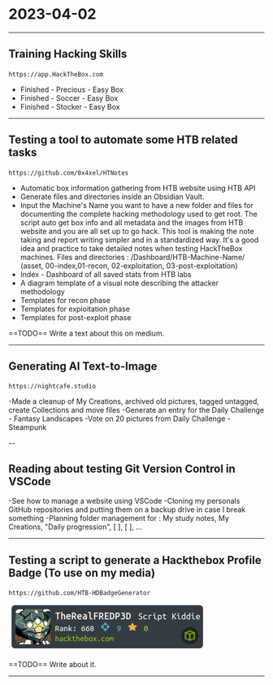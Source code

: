 # 2023-04-02

---

## Training Hacking Skills

`https://app.HackTheBox.com`

- Finished - Precious - Easy Box
- Finished - Soccer - Easy Box
- Finished - Stocker - Easy Box

---

## Testing a tool to automate some HTB related tasks

`https://github.com/0x4xel/HTNotes`

- Automatic box information gathering from HTB website using HTB API
- Generate files and directories inside an Obsidian Vault.
- Input the Machine's Name you want to have a new folder and files for documenting the complete hacking methodology used to get root.  The script auto get box info and all metadata and the images from HTB website and you are all set up to go hack.  This tool is making the note taking and report writing simpler and in a standardized way. It's a good idea and practice to take detailed notes when testing HackTheBox machines.
Files and directories : /Dashboard/HTB-Machine-Name/ (asset, 00-index,01-recon, 02-exploitation, 03-post-exploitation)
- Index - Dashboard of all saved stats from HTB labs 
- A diagram template of a visual note describing the attacker methodology
- Templates for recon phase
- Templates for exploitation phase
- Templates for post-exploit phase

==TODO==
Write a text about this on medium.

---

## Generating AI Text-to-Image

`https://nightcafe.studio`

-Made a cleanup of My Creations, archived old pictures, tagged untagged, create Collections and move files
-Generate an entry for the Daily Challenge - Fantasy Landscapes
-Vote on 20 pictures from Daily Challenge - Steampunk

--

## Reading about testing Git Version Control in VSCode

-See how to manage a website using VSCode
-Cloning my personals GitHub repositories and putting them on a backup drive in case I break something
-Planning folder management for : My study notes, My Creations, "Daily progression", [ ], [ ], ...

---

## Testing a script to generate a Hackthebox Profile Badge (To use on my media)

`https://github.com/HTB-HDBadgeGenerator`

![HTB Badge Generated with HDBadgeGenerator](_attachment/58ea14051ebbac3a00e634ceb245872b_MD5.png)

==TODO==
Write about it.

---
